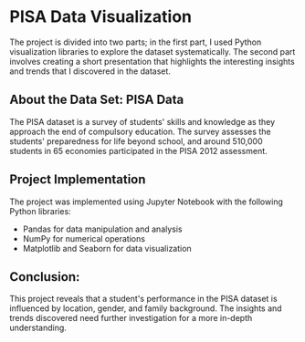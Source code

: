 # PISA Data Visualization

The project is divided into two parts; in the first part, I used Python visualization libraries to explore the dataset systematically. The second part involves creating a short presentation that highlights the interesting insights and trends that I discovered in the dataset.

## About the Data Set: PISA Data
The PISA dataset is a survey of students' skills and knowledge as they approach the end of compulsory education. The survey assesses the students' preparedness for life beyond school, and around 510,000 students in 65 economies participated in the PISA 2012 assessment.

## Project Implementation
The project was implemented using Jupyter Notebook with the following Python libraries:

* Pandas for data manipulation and analysis 
* NumPy for numerical operations  
* Matplotlib and Seaborn for data visualization

## Conclusion:
This project reveals that a student's performance in the PISA dataset is influenced by location, gender, and family background. The insights and trends discovered need further investigation for a more in-depth understanding.
